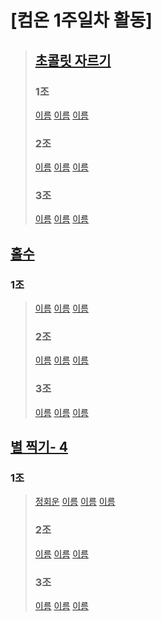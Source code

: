 # [컴온 1주일차 활동]

> ## [초콜릿 자르기](https://www.acmicpc.net/problem/2163)
>
> ### 1조
>
> [이름](문제주소) [이름](문제주소) [이름](문제주소)
>
> ### 2조
>
> [이름](문제주소) [이름](문제주소) [이름](문제주소)
>
> ### 3조
>
> [이름](문제주소) [이름](문제주소) [이름](문제주소)

##

## [홀수](https://www.acmicpc.net/problem/2576)

### 1조

> [이름](문제주소) [이름](문제주소) [이름](문제주소)
>
> ### 2조
>
> [이름](문제주소) [이름](문제주소) [이름](문제주소)
>
> ### 3조
>
> [이름](문제주소) [이름](문제주소) [이름](문제주소)

## [별 찍기- 4](https://www.acmicpc.net/problem/2441)

### 1조

> [정회운](1조/bj2441_jhw.java) [이름](문제주소) [이름](문제주소) [이름](문제주소)
>
> ### 2조
>
> [이름](문제주소) [이름](문제주소) [이름](문제주소)
>
> ### 3조
>
> [이름](문제주소) [이름](문제주소) [이름](문제주소)
